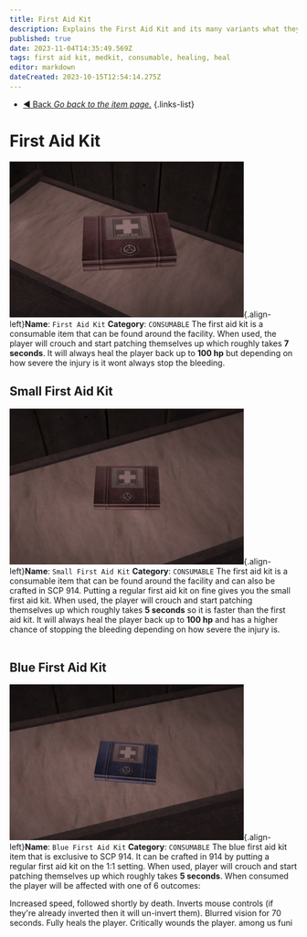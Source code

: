 ```yaml
---
title: First Aid Kit
description: Explains the First Aid Kit and its many variants what they are supposed to do in the game.
published: true
date: 2023-11-04T14:35:49.569Z
tags: first aid kit, medkit, consumable, healing, heal
editor: markdown
dateCreated: 2023-10-15T12:54:14.275Z
---
```


- [:arrow_backward: Back *Go back to the item page.*](/en/game/items#items)
{.links-list}
# First Aid Kit
![firstaid.wiki.png](/images/items/firstaid.wiki.png){.align-left}**Name**: `First Aid Kit`
**Category**: `CONSUMABLE`
The first aid kit is a consumable item that can be found around the facility. When used, the player will 
crouch and start patching themselves up which roughly takes **7 seconds**. It will always heal the 
player back up to **100 hp** but depending on how severe the injury is it wont always stop the bleeding. 
⠀
⠀
⠀
⠀
⠀
⠀
⠀
## Small First Aid Kit
![firstaid.fine.wiki.png](/images/items/firstaid.fine.wiki.png){.align-left}**Name**: `Small First Aid Kit`
**Category**: `CONSUMABLE`
The first aid kit is a consumable item that can be found around the facility and can also be crafted 
in SCP 914. Putting a regular first aid kit on fine gives you the small first aid kit. When used, the 
player will crouch and start patching themselves up which roughly takes **5 seconds** so it is faster 
than the first aid kit. It will always heal the  player back up to **100 hp** and has a higher chance 
of stopping the bleeding depending on how severe the injury is. 
⠀
⠀
⠀
⠀
⠀
## Blue First Aid Kit
![firstaid.blue.wiki.png](/images/items/firstaid.blue.wiki.png){.align-left}**Name**: `Blue First Aid Kit`
**Category**: `CONSUMABLE`
The blue first aid kit item that is exclusive to SCP 914. It can be crafted in 914 by putting a regular 
first aid kit on the 1:1 setting. When used, player will crouch and start patching themselves up which 
roughly takes **5 seconds**. When consumed the player will be affected with one of 6 outcomes: 

Increased speed, followed shortly by death.
Inverts mouse controls (if they're already inverted then it will un-invert them).
Blurred vision for 70 seconds.
Fully heals the player.
Critically wounds the player. among us funi